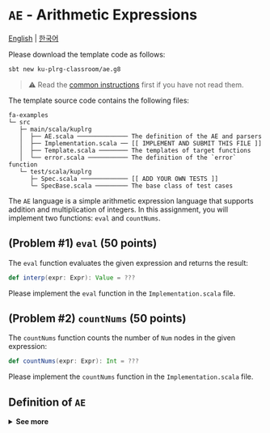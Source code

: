 # `AE` - Arithmetic Expressions

[English](./README.md) | [한국어](./README.ko.md)

Please download the template code as follows:
```bash
sbt new ku-plrg-classroom/ae.g8
```

> :warning: Read the [common instructions](https://github.com/ku-plrg-classroom/docs/blob/main/README.md) first if you have not read them.

The template source code contains the following files:
```
fa-examples
└─ src
   ├─ main/scala/kuplrg
   │  ├── AE.scala ────────────── The definition of the AE and parsers
   │  ├── Implementation.scala ── [[ IMPLEMENT AND SUBMIT THIS FILE ]]
   │  ├── Template.scala ──────── The templates of target functions
   │  └── error.scala ─────────── The definition of the `error` function
   └─ test/scala/kuplrg
      ├─ Spec.scala ───────────── [[ ADD YOUR OWN TESTS ]]
      └─ SpecBase.scala ───────── The base class of test cases
```

The `AE` language is a simple arithmetic expression language that supports
addition and multiplication of integers. In this assignment, you will implement
two functions: `eval` and `countNums`.

## (Problem #1) `eval` (50 points)

The `eval` function evaluates the given expression and returns the result:
```scala
def interp(expr: Expr): Value = ???
```
Please implement the `eval` function in the `Implementation.scala` file.


## (Problem #2) `countNums` (50 points)

The `countNums` function counts the number of `Num` nodes in the given
expression:
```scala
def countNums(expr: Expr): Int = ???
```
Please implement the `countNums` function in the `Implementation.scala` file.


## Definition of `AE`

<details>
<summary markdown="span"><b>See more</b></summary>

### Concrete Syntax

```bnf
<expr>   ::= <number>
           | <expr> "+" <expr>
           | <expr> "*" <expr>
           | "(" <expr> ")"

<digit>  ::= "0" | "1" | ... | "9"
<nat>    ::= <digit> | <digit> <nat>
<number> ::= <nat> | "-" <nat>
```

| Operator | Associativity | Precedence |
|:--------:|:-------------:|:----------:|
| `*`      | Left          | 1          |
| `+`      | Left          | 2          |

### Abstract Syntax

$$
\begin{array}{lcll}
e
&\texttt{::=}& n & (\texttt{Num}) \\
&\mid& e \; \texttt{+} \; e & (\texttt{Add}) \\
&\mid& e \; \texttt{*} \; e & (\texttt{Mul}) \\
\end{array}
$$

### Big-Step Operational Semantics

> :bookmark: The **big-step operational semantics** is also called the **natural
> semantics**.

$$
\texttt{Num}\frac{
}{
  \vdash n \Rightarrow n
}
\qquad
\texttt{Add}\frac{
  \vdash e_1 \Rightarrow n_1
  \qquad
  \vdash e_2 \Rightarrow n_2
}{
  \vdash e_1 \; \texttt{+} \; e_2 \Rightarrow n_1 + n_2
}
\qquad
\texttt{Mul}\frac{
  \vdash e_1 \Rightarrow n_1
  \qquad
  \vdash e_2 \Rightarrow n_2
}{
  \vdash e_1 \; \texttt{*} \; e_2 \Rightarrow n_1 \times n_2
}
$$

</details>
